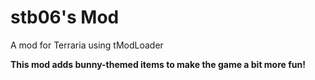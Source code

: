 # stb06's Mod
A mod for Terraria using tModLoader

**This mod adds bunny-themed items to make the game a bit more fun!**
